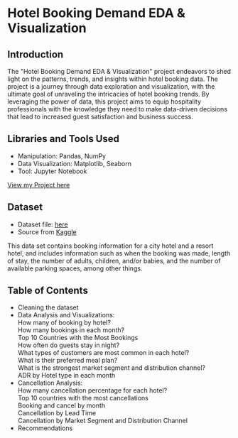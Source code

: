 # Hotel Booking Demand EDA & Visualization
## Introduction
The "Hotel Booking Demand EDA & Visualization" project endeavors to shed light on the patterns, trends, and insights within hotel booking data. The project is a journey through data exploration and visualization, with the ultimate goal of unraveling the intricacies of hotel booking trends. By leveraging the power of data, this project aims to equip hospitality professionals with the knowledge they need to make data-driven decisions that lead to increased guest satisfaction and business success.
## Libraries and Tools Used
- Manipulation: Pandas, NumPy
- Data Visualization: Matplotlib, Seaborn
- Tool: Jupyter Notebook

[View my Project here](https://github.com/phuongnt00/DA-Porfolio/blob/main/Hotel%20Booking%20Demand%20EDA%20%26%20Visualization/Hotel%20Booking%20Demand%20EDA%20%26%20Visualizations.ipynb)
## Dataset
- Dataset file: [here](https://github.com/phuongnt00/DA-Porfolio/blob/main/Hotel%20Booking%20Demand%20EDA%20%26%20Visualization/hotel_bookings.csv)
- Source from [Kaggle](https://www.kaggle.com/datasets/jessemostipak/hotel-booking-demand)

This data set contains booking information for a city hotel and a resort hotel, and includes information such as when the booking was made, length of stay, the number of adults, children, and/or babies, and the number of available parking spaces, among other things.
## Table of Contents
- Cleaning the dataset
- Data Analysis and Visualizations:\
How many of booking by hotel?\
How many bookings in each month?\
Top 10 Countries with the Most Bookings\
How often do guests stay in night?\
What types of customers are most common in each hotel?\
What is their preferred meal plan?\
What is the strongest market segment and distribution channel?\
ADR by Hotel type in each month
- Cancellation Analysis:\
How many cancellation percentage for each hotel?\
Top 10 countries with the most cancellations\
Booking and cancel by month\
Cancellation by Lead Time\
Cancellation by Market Segment and Distribution Channel
- Recommendations
